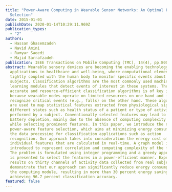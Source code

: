 ```yaml
---
title: "Power-Aware Computing in Wearable Sensor Networks: An Optimal Feature
  Selection"
date: 2015-01-01
publishDate: 2020-01-14T10:29:11.969Z
publication_types:
  - "2"
authors:
  - Hassan Ghasemzadeh
  - Navid Amini
  - Ramyar Saeedi
  - Majid Sarrafzadeh
publication: IEEE Transactions on Mobile Computing (TMC), 14(4), pp.800-812, 2016
abstract: Wearable sensory devices are becoming the enabling technology for many
  applications in healthcare and well-being, where computational elements are
  tightly coupled with the human body to monitor specific events about their
  subjects. Classification algorithms are the most commonly used machine
  learning modules that detect events of interest in these systems. The use of
  accurate and resource-efficient classification algorithms is of key importance
  because wearable nodes operate on limited resources on one hand and intend to
  recognize critical events (e.g., falls) on the other hand. These algorithms
  are used to map statistical features extracted from physiological signals onto
  different states such as health status of a patient or type of activity
  performed by a subject. Conventionally selected features may lead to rapid
  battery depletion, mainly due to the absence of computing complexity criterion
  while selecting prominent features. In this paper, we introduce the notion of
  power-aware feature selection, which aims at minimizing energy consumption of
  the data processing for classification applications such as action
  recognition. Our approach takes into consideration the energy cost of
  individual features that are calculated in real-time. A graph model is
  introduced to represent correlation and computing complexity of the features.
  The problem is formulated using integer programming and a greedy approximation
  is presented to select the features in a power-efficient manner. Experimental
  results on thirty channels of activity data collected from real subjects
  demonstrate that our approach can significantly reduce energy consumption of
  the computing module, resulting in more than 30 percent energy savings while
  achieving 96.7 percent classification accuracy.
featured: false
---
```

